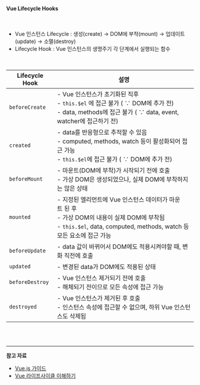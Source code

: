 #### **Vue Lifecycle Hooks**

<br>

-   Vue 인스턴스 Lifecycle : 생성(create) → DOM에 부착(mount) → 업데이트(update) → 소멸(destroy)
-   Lifecycle Hook : Vue 인스턴스의 생명주기 각 단계에서 실행되는 함수

<br>


| Lifecycle Hook | 설명 |
| --- | --- |
| `beforeCreate` | \- Vue 인스턴스가 초기화된 직후<br>   \-  `this.$el` 에 접근 불가 ( ∵ DOM에 추가 전)<br>   \- data, methods에 접근 불가 ( ∵ data, event, watcher에 접근하기 전) |
| `created` | \- data를 반응형으로 추적할 수 있음<br>   \- computed, methods, watch 등이 활성화되어 접근 가능<br>   \- `this.$el`에 접근 불가 ( ∵ DOM에 추가 전) |
| `beforeMount` | \- 마운트(DOM에 부착)가 시작되기 전에 호출 <br>  \- 가상 DOM은 생성되었으나, 실제 DOM에 부착하지는 않은 상태 |
| `mounted` | \- 지정된 엘리먼트에 Vue 인스턴스 데이터가 마운트 된 후<br>   \- 가상 DOM의 내용이 실제 DOM에 부착됨 <br>  \- `this.$el`, data, computed, methods, watch 등 모든 요소에 접근 가능 |
| `beforeUpdate` | \- data 값이 바뀌어서 DOM에도 적용시켜야할 때, 변화 직전에 호출 |
| `updated` | \- 변경된 data가 DOM에도 적용된 상태 |
| `beforeDestroy` | \- Vue 인스턴스 제거되기 전에 호출 <br>  \- 해체되기 전이므로 모든 속성에 접근 가능 |
| `destroyed` | \- Vue 인스턴스가 제거된 후 호출 <br>  \- 인스턴스 속성에 접근할 수 없으며, 하위 Vue 인스턴스도 삭제됨 |

<br>
<br>

---

**참고 자료**

-   [Vue.js 가이드](https://v2.ko.vuejs.org/v2/guide/instance.html#%EB%9D%BC%EC%9D%B4%ED%94%84%EC%82%AC%EC%9D%B4%ED%81%B4-%EB%8B%A4%EC%9D%B4%EC%96%B4%EA%B7%B8%EB%9E%A8)
-   [Vue 라이프사이클 이해하기](https://wormwlrm.github.io/2018/12/29/Understanding-Vue-Lifecycle-hooks.html)
